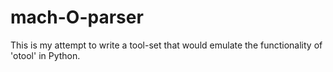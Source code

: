 # mach-O-parser

This is my attempt to write a tool-set that would emulate the functionality of 'otool' in Python.

